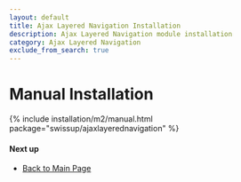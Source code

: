 ```yaml
---
layout: default
title: Ajax Layered Navigation Installation
description: Ajax Layered Navigation module installation
category: Ajax Layered Navigation
exclude_from_search: true
---
```


# Manual Installation

{% include installation/m2/manual.html package="swissup/ajaxlayerednavigation" %}

#### Next up

 -  [Back to Main Page](../)